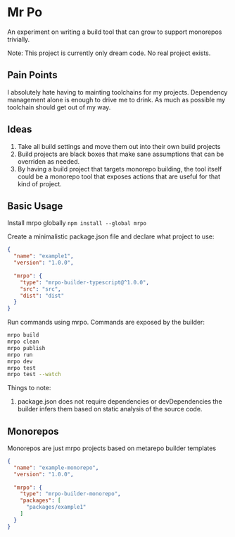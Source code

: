 # Mr Po
An experiment on writing a build tool that can grow to support monorepos trivially.

Note: This project is currently only dream code. No real project exists.

## Pain Points

I absolutely hate having to mainting toolchains for my projects. Dependency management alone is enough to drive me to drink.
As much as possible my toolchain should get out of my way.

## Ideas
1. Take all build settings and move them out into their own build projects
2. Build projects are black boxes that make sane assumptions that can be overriden as needed.
3. By having a build project that targets monorepo building, the tool itself could be a monorepo tool that exposes actions that are useful for that kind of project.


## Basic Usage

Install mrpo globally `npm install --global mrpo`

Create a minimalistic package.json file and declare what project to use:

```json
{
  "name": "example1",
  "version": "1.0.0",
  
  "mrpo": {
    "type": "mrpo-builder-typescript@^1.0.0",
    "src": "src",
    "dist": "dist"
  }
}
```

Run commands using mrpo. Commands are exposed by the builder:
```bash
mrpo build
mrpo clean
mrpo publish
mrpo run
mrpo dev
mrpo test
mrpo test --watch
```

Things to note:
1. package.json does not require dependencies or devDependencies the builder infers them based on static analysis of the source code.

## Monorepos

Monorepos are just mrpo projects based on metarepo builder templates

```json
{ 
  "name": "example-monorepo",
  "version": "1.0.0",
  
  "mrpo": {
    "type": "mrpo-builder-monorepo",
    "packages": [
      "packages/example1"
    ]
  }
}
```
